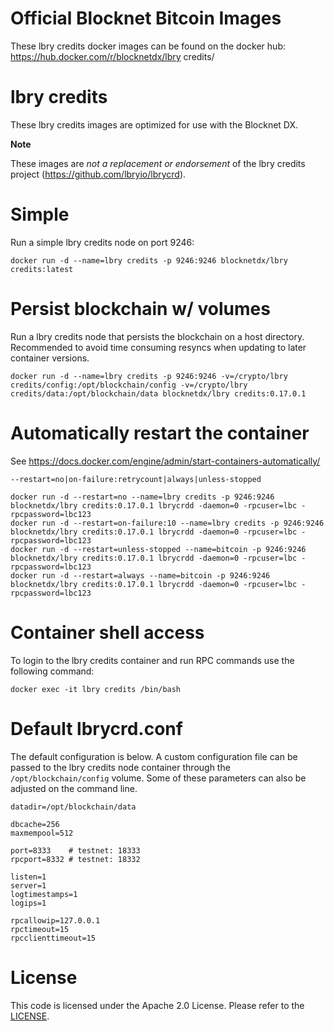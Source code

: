 Official Blocknet Bitcoin Images
=================================

These lbry credits docker images can be found on the docker hub: https://hub.docker.com/r/blocknetdx/lbry credits/

lbry credits
========

These lbry credits images are optimized for use with the Blocknet DX.

**Note**

These images are _not a replacement or endorsement_ of the lbry credits project (https://github.com/lbryio/lbrycrd).


Simple
======

Run a simple lbry credits node on port 9246:
```
docker run -d --name=lbry credits -p 9246:9246 blocknetdx/lbry credits:latest
```


Persist blockchain w/ volumes
=============================

Run a lbry credits node that persists the blockchain on a host directory. Recommended to avoid time consuming resyncs when updating to later container versions.
```
docker run -d --name=lbry credits -p 9246:9246 -v=/crypto/lbry credits/config:/opt/blockchain/config -v=/crypto/lbry credits/data:/opt/blockchain/data blocknetdx/lbry credits:0.17.0.1
```


Automatically restart the container
===================================

See https://docs.docker.com/engine/admin/start-containers-automatically/

`--restart=no|on-failure:retrycount|always|unless-stopped`

```
docker run -d --restart=no --name=lbry credits -p 9246:9246 blocknetdx/lbry credits:0.17.0.1 lbrycrdd -daemon=0 -rpcuser=lbc -rpcpassword=lbc123
docker run -d --restart=on-failure:10 --name=lbry credits -p 9246:9246 blocknetdx/lbry credits:0.17.0.1 lbrycrdd -daemon=0 -rpcuser=lbc -rpcpassword=lbc123
docker run -d --restart=unless-stopped --name=bitcoin -p 9246:9246 blocknetdx/lbry credits:0.17.0.1 lbrycrdd -daemon=0 -rpcuser=lbc -rpcpassword=lbc123
docker run -d --restart=always --name=bitcoin -p 9246:9246 blocknetdx/lbry credits:0.17.0.1 lbrycrdd -daemon=0 -rpcuser=lbc -rpcpassword=lbc123
```


Container shell access
======================

To login to the lbry credits container and run RPC commands use the following command:
```
docker exec -it lbry credits /bin/bash
```


Default lbrycrd.conf
=====================

The default configuration is below. A custom configuration file can be passed to the lbry credits  node container through the `/opt/blockchain/config` volume. Some of these parameters can also be adjusted on the command line.
```
datadir=/opt/blockchain/data

dbcache=256
maxmempool=512

port=8333    # testnet: 18333
rpcport=8332 # testnet: 18332

listen=1
server=1
logtimestamps=1
logips=1

rpcallowip=127.0.0.1
rpctimeout=15
rpcclienttimeout=15
```


License
=======

This code is licensed under the Apache 2.0 License. Please refer to the [LICENSE](https://github.com/BlocknetDX/dockerimages/blob/master/LICENSE).